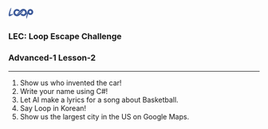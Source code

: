 <img src='loop.png' width='10%'>

### LEC: Loop Escape Challenge
### Advanced-1 Lesson-2
---
1. Show us who invented the car!
2. Write your name using C#!
3. Let AI make a lyrics for a song about Basketball.
4. Say Loop in Korean!
5. Show us the largest city in the US on Google Maps.  
